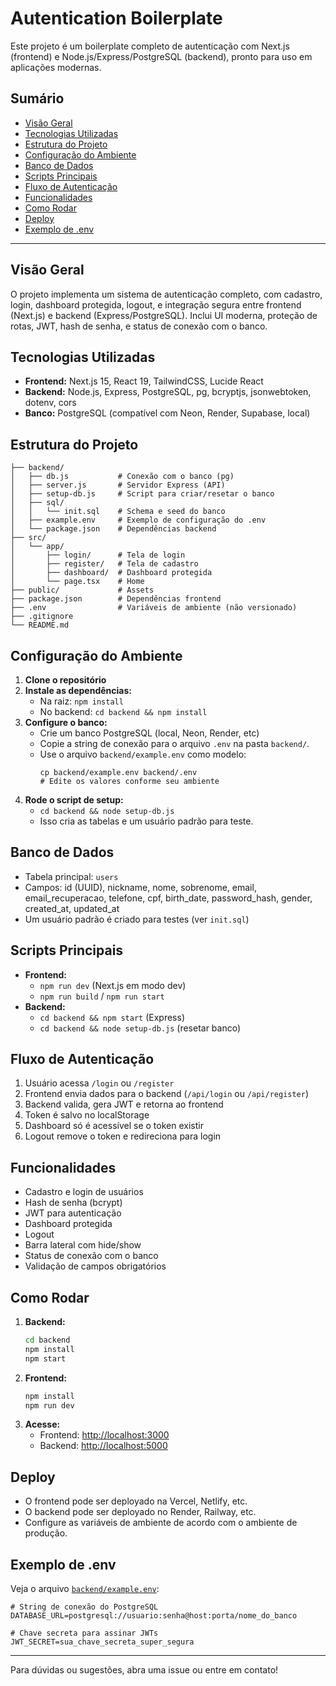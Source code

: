 # Autentication Boilerplate

Este projeto é um boilerplate completo de autenticação com Next.js (frontend) e Node.js/Express/PostgreSQL (backend), pronto para uso em aplicações modernas.

## Sumário
- [Visão Geral](#visão-geral)
- [Tecnologias Utilizadas](#tecnologias-utilizadas)
- [Estrutura do Projeto](#estrutura-do-projeto)
- [Configuração do Ambiente](#configuração-do-ambiente)
- [Banco de Dados](#banco-de-dados)
- [Scripts Principais](#scripts-principais)
- [Fluxo de Autenticação](#fluxo-de-autenticação)
- [Funcionalidades](#funcionalidades)
- [Como Rodar](#como-rodar)
- [Deploy](#deploy)
- [Exemplo de .env](#exemplo-de-env)

---

## Visão Geral
O projeto implementa um sistema de autenticação completo, com cadastro, login, dashboard protegida, logout, e integração segura entre frontend (Next.js) e backend (Express/PostgreSQL). Inclui UI moderna, proteção de rotas, JWT, hash de senha, e status de conexão com o banco.

## Tecnologias Utilizadas
- **Frontend:** Next.js 15, React 19, TailwindCSS, Lucide React
- **Backend:** Node.js, Express, PostgreSQL, pg, bcryptjs, jsonwebtoken, dotenv, cors
- **Banco:** PostgreSQL (compatível com Neon, Render, Supabase, local)

## Estrutura do Projeto
```
├── backend/
│   ├── db.js           # Conexão com o banco (pg)
│   ├── server.js       # Servidor Express (API)
│   ├── setup-db.js     # Script para criar/resetar o banco
│   ├── sql/
│   │   └── init.sql    # Schema e seed do banco
│   ├── example.env     # Exemplo de configuração do .env
│   └── package.json    # Dependências backend
├── src/
│   └── app/
│       ├── login/      # Tela de login
│       ├── register/   # Tela de cadastro
│       ├── dashboard/  # Dashboard protegida
│       └── page.tsx    # Home
├── public/             # Assets
├── package.json        # Dependências frontend
├── .env                # Variáveis de ambiente (não versionado)
├── .gitignore
└── README.md
```

## Configuração do Ambiente
1. **Clone o repositório**
2. **Instale as dependências:**
   - Na raiz: `npm install`
   - No backend: `cd backend && npm install`
3. **Configure o banco:**
   - Crie um banco PostgreSQL (local, Neon, Render, etc)
   - Copie a string de conexão para o arquivo `.env` na pasta `backend/`.
   - Use o arquivo `backend/example.env` como modelo:
     ```
     cp backend/example.env backend/.env
     # Edite os valores conforme seu ambiente
     ```
4. **Rode o script de setup:**
   - `cd backend && node setup-db.js`
   - Isso cria as tabelas e um usuário padrão para teste.

## Banco de Dados
- Tabela principal: `users`
- Campos: id (UUID), nickname, nome, sobrenome, email, email_recuperacao, telefone, cpf, birth_date, password_hash, gender, created_at, updated_at
- Um usuário padrão é criado para testes (ver `init.sql`)

## Scripts Principais
- **Frontend:**
  - `npm run dev` (Next.js em modo dev)
  - `npm run build` / `npm run start`
- **Backend:**
  - `cd backend && npm start` (Express)
  - `cd backend && node setup-db.js` (resetar banco)

## Fluxo de Autenticação
1. Usuário acessa `/login` ou `/register`
2. Frontend envia dados para o backend (`/api/login` ou `/api/register`)
3. Backend valida, gera JWT e retorna ao frontend
4. Token é salvo no localStorage
5. Dashboard só é acessível se o token existir
6. Logout remove o token e redireciona para login

## Funcionalidades
- Cadastro e login de usuários
- Hash de senha (bcrypt)
- JWT para autenticação
- Dashboard protegida
- Logout
- Barra lateral com hide/show
- Status de conexão com o banco
- Validação de campos obrigatórios

## Como Rodar
1. **Backend:**
   ```bash
   cd backend
   npm install
   npm start
   ```
2. **Frontend:**
   ```bash
   npm install
   npm run dev
   ```
3. **Acesse:**
   - Frontend: [http://localhost:3000](http://localhost:3000)
   - Backend: [http://localhost:5000](http://localhost:5000)

## Deploy
- O frontend pode ser deployado na Vercel, Netlify, etc.
- O backend pode ser deployado no Render, Railway, etc.
- Configure as variáveis de ambiente de acordo com o ambiente de produção.

## Exemplo de .env
Veja o arquivo [`backend/example.env`](backend/example.env):
```env
# String de conexão do PostgreSQL
DATABASE_URL=postgresql://usuario:senha@host:porta/nome_do_banco

# Chave secreta para assinar JWTs
JWT_SECRET=sua_chave_secreta_super_segura
```

---

Para dúvidas ou sugestões, abra uma issue ou entre em contato!
